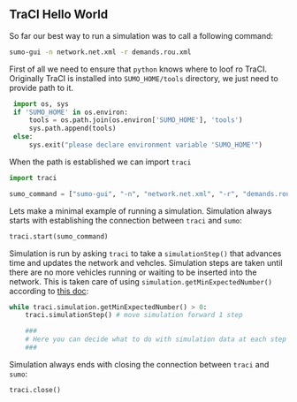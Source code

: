 ## TraCI Hello World

So far our best way to run a simulation was to call a following command:

```sh
sumo-gui -n network.net.xml -r demands.rou.xml
```

First of all we need to ensure that `python` knows where to loof ro TraCI. Originally TraCI is installed into `SUMO_HOME/tools` directory, we just need to provide path to it.

```python
 import os, sys
 if 'SUMO_HOME' in os.environ:
     tools = os.path.join(os.environ['SUMO_HOME'], 'tools')
     sys.path.append(tools)
 else:
     sys.exit("please declare environment variable 'SUMO_HOME'")
```

When the path is established we can import `traci`
```python
import traci
```

```python
sumo_command = ["sumo-gui", "-n", "network.net.xml", "-r", "demands.rou.xml"]
```

Lets make a minimal example of running a simulation. Simulation always starts with establishing the connection between `traci` and `sumo`:
```python
traci.start(sumo_command)
```

Simulation is run by asking `traci` to take a `simulationStep()` that advances time and updates the network and vehcles. Simulation steps are taken until there are no more vehicles running or waiting to be inserted into the network. This is taken care of using `simulation.getMinExpectedNumber()` according to [this doc](https://sumo.dlr.de/pydoc/traci._simulation.html):
```python
while traci.simulation.getMinExpectedNumber() > 0:
    traci.simulationStep() # move simulation forward 1 step

    ###
    # Here you can decide what to do with simulation data at each step
    ###

```

Simulation always ends with closing the connection between `traci` and `sumo`:
```python
traci.close()
```


